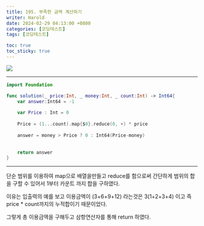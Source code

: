 ```yaml
---
title: 195. 부족한 금액 계산하기
writer: Harold
date: 2024-02-29 04:13:00 +0800
categories: [코딩테스트]
tags: [코딩테스트]

toc: true
toc_sticky: true
---
```

![](https://velog.velcdn.com/images/haroldfromk/post/ca1b4056-9933-4fd2-ba51-edc1ef47dc58/image.png)

---
```swift
import Foundation

func solution(_ price:Int, _ money:Int, _ count:Int) -> Int64{
    var answer:Int64 = -1
    
    var Price : Int = 0
    
    Price = (1...count).map{$0}.reduce(0, +) * price
    
    answer = money > Price ? 0 : Int64(Price-money)
    
    
    return answer
}
```
---
단순 범위를 이용하여 map으로 배열을만들고 reduce를 함으로써 간단하게 범위의 합을 구할 수 있어서 1부터 카운트 까지 합을 구하였다.

이유는 입출력의 예를 보고 이용금액이 (3+6+9+12) 라는것은 3(1+2+3+4) 이고
즉 price * count까지의 누적합이기 때문이었다.

그렇게 총 이용금액을 구해두고 삼항연산자를 통해 return 하였다.